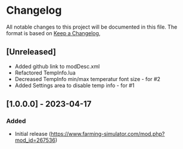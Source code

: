 # Changelog

All notable changes to this project will be documented in this file.
The format is based on [Keep a Changelog](https://keepachangelog.com/en/1.0.0/),

## [Unreleased]
- Added github link to modDesc.xml
- Refactored TempInfo.lua
- Decreased TempInfo min/max temperatur font size - for #2
- Added Settings area to disable temp info - for #1

## [1.0.0.0] - 2023-04-17

### Added
- Initial release (https://www.farming-simulator.com/mod.php?mod_id=267536)
